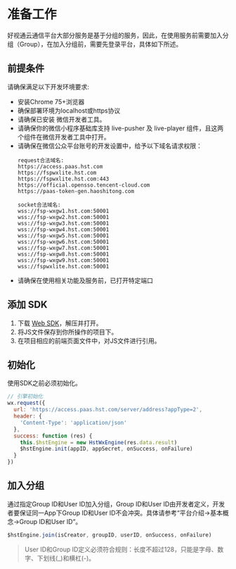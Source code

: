 # 准备工作

好视通云通信平台大部分服务是基于分组的服务，因此，在使用服务前需要加入分组（Group），在加入分组前，需要先登录平台，具体如下所述。

## 前提条件

请确保满足以下开发环境要求:

- 安装Chrome 75+浏览器
- 确保部署环境为localhost或https协议
- 请确保已安装 微信开发者工具。
- 请确保你的微信小程序基础库支持 live-pusher 及 live-player 组件，且这两个组件在微信开发者工具中打开。
- 请确保在微信公众平台账号的开发设置中，给予以下域名请求权限：
  ```http
  request合法域名:
  https://access.paas.hst.com
  https://fspwxlite.hst.com
  https://fspwxlite.hst.com:443
  https://official.opensso.tencent-cloud.com
  https://paas-token-gen.haoshitong.com

  socket合法域名:
  wss://fsp-wxgw1.hst.com:50001
  wss://fsp-wxgw2.hst.com:50001
  wss://fsp-wxgw3.hst.com:50001
  wss://fsp-wxgw4.hst.com:50001
  wss://fsp-wxgw5.hst.com:50001
  wss://fsp-wxgw6.hst.com:50001
  wss://fsp-wxgw7.hst.com:50001
  wss://fsp-wxgw8.hst.com:50001
  wss://fsp-wxgw9.hst.com:50001
  wss://fspwxlite.hst.com:50001
  ```
- 请确保在使用相关功能及服务前，已打开特定端口

## 添加 SDK

1. 下载 [Web SDK](http://paas.hst.com/developer/downloadSDK)，解压并打开。 
2. 将JS文件保存到你所操作的项目下。
3. 在项目相应的前端页面文件中，对JS文件进行引用。


## 初始化

使用SDK之前必须初始化。

```js
// 引擎初始化
wx.request({
  url: 'https://access.paas.hst.com/server/address?appType=2',
  header: {
    'Content-Type': 'application/json'
  },
  success: function (res) {
    this.$hstEngine = new HstWxEngine(res.data.result)
	$hstEngine.init(appID, appSecret, onSuccess, onFailure)
  }
})

```

## 加入分组


通过指定Group ID和User ID加入分组，Group ID和User ID由开发者定义，开发者要保证同一App下Group ID和User ID不会冲突。具体请参考“平台介绍->基本概念->Group ID和User ID”。


```js
$hstEngine.join(isCreator, groupID, userID, onSuccess, onFailure)
```

> User ID和Group ID定义必须符合规则：长度不超过128，只能是字母、数字、下划线(_)和横杠(-)。

